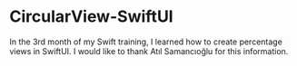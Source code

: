 # CircularView-SwiftUI

In the 3rd month of my Swift training, I learned how to create percentage views in SwiftUI. I would like to thank Atıl Samancıoğlu for this information.
